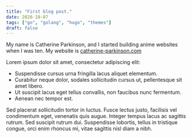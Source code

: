 ```yaml
---
title: "First blog post."
date: 2020-10-07
tags: ["go", "golang", "hugo", "themes"]
draft: false
---
```


My name is Catherine Parkinson, and I started building anime websites when I was ten. My website is [catherine-parkinson.com](http://catherine-parkinson.com)

Lorem ipsum dolor sit amet, consectetur adipiscing elit:
* Suspendisse cursus urna fringilla lacus aliquet elementum.
* Curabitur neque dolor, sodales sollicitudin cursus ut, pellentesque sit amet libero.
* Ut suscipit lacus eget tellus convallis, non faucibus nunc fermentum.
* Aenean nec tempor est.

Sed placerat sollicitudin tortor in luctus. Fusce lectus justo, facilisis vel condimentum eget, venenatis quis augue. Integer tempus lacus ac sagittis rutrum. Sed suscipit rutrum dui. Suspendisse lobortis, tellus in tristique congue, orci enim rhoncus mi, vitae sagittis nisl diam a nibh.
